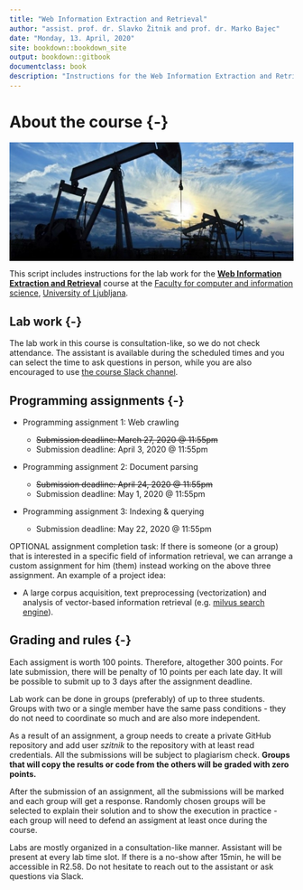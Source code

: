 ```yaml
--- 
title: "Web Information Extraction and Retrieval"
author: "assist. prof. dr. Slavko Žitnik and prof. dr. Marko Bajec"
date: "Monday, 13. April, 2020"
site: bookdown::bookdown_site
output: bookdown::gitbook
documentclass: book
description: "Instructions for the Web Information Extraction and Retrieval course labs"
---
```


# About the course {-}

<img src="img/book/oil-rig.png" style="display: block; margin: auto;" />

This script includes instructions for the lab work for the [**Web Information Extraction and Retrieval**](https://ucilnica.fri.uni-lj.si/course/view.php?id=284) course at the [Faculty for computer and information science](http://www.fri.uni-lj.si/), [University of Ljubljana](http://www.uni-lj.si/).

## Lab work {-}

The lab work in this course is consultation-like, so we do not check attendance. The assistant is available during the scheduled times and you can select the time to ask questions in person, while you are also encouraged to use [the course Slack channel](https://wier-workspace.slack.com).


## Programming assignments {-}

* Programming assignment 1: Web crawling
    * <span style="text-decoration: line-through;">Submission deadline: March 27, 2020 @ 11:55pm</span>
    * Submission deadline: April 3, 2020 @ 11:55pm
  
* Programming assignment 2: Document parsing
    * <span style="text-decoration: line-through;">Submission deadline: April 24, 2020 @ 11:55pm</span>
    * Submission deadline: May 1, 2020 @ 11:55pm
  
* Programming assignment 3: Indexing & querying
    * Submission deadline: May 22, 2020 @ 11:55pm
    
OPTIONAL assignment completion task: If there is someone (or a group) that is interested in a specific field of information retrieval, we can arrange a custom assignment for him (them) instead working on the above three assignment. An example of a project idea:
* A large corpus acquisition, text preprocessing (vectorization) and analysis of vector-based information retrieval (e.g. [milvus search engine](https://milvus.io/)).

## Grading and rules {-}

Each assigment is worth 100 points. Therefore, altogether 300 points. For late submission, there will be penalty of 10 points per each late day. It will be possible to submit up to 3 days after the assignment deadline.

Lab work can be done in groups (preferably) of up to three students. Groups with two or a single member have the same pass conditions - they do not need to coordinate so much and are also more independent.

As a result of an assignment, a group needs to create a private GitHub repository and add user *szitnik* to the repository with at least read credentials. All the submissions will be subject to plagiarism check. **Groups that will copy the results or code from the others will be graded with zero points.**

After the submission of an assignment, all the submissions will be marked and each group will get a response. Randomly chosen groups will be selected to explain their solution and to show the execution in practice - each group will need to defend an assigment at least once during the course.

Labs are mostly organized in a consultation-like manner. Assistant will be present at every lab time slot. If there is a no-show after 15min, he will be accessible in R2.58. Do not hesitate to reach out to the assistant or ask questions via Slack. 
